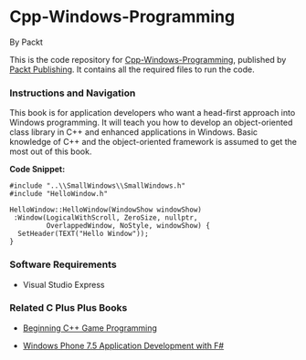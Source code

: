 # Cpp-Windows-Programming
By Packt

This is the code repository for [Cpp-Windows-Programming](https://www.packtpub.com/application-development/c-windows-programming), published by [Packt Publishing](https://www.packtpub.com/). It contains all the required files to run the code.

### Instructions and Navigation
This book is for application developers who want a head-first approach into Windows programming. It will teach you how to develop an object-oriented class library in C++ and enhanced applications in Windows. Basic knowledge of C++ and the object-oriented framework is assumed to get the most out of this book.

**Code Snippet:**

```
#include "..\\SmallWindows\\SmallWindows.h"
#include "HelloWindow.h"

HelloWindow::HelloWindow(WindowShow windowShow)
 :Window(LogicalWithScroll, ZeroSize, nullptr,
         OverlappedWindow, NoStyle, windowShow) {
  SetHeader(TEXT("Hello Window"));
}

```

### Software Requirements

* Visual Studio Express
 

### Related C Plus Plus Books

* [Beginning C++ Game Programming](https://www.packtpub.com/game-development/beginning-c-game-programming?utm_source=github&utm_medium=repository&utm_campaign=9781786466198)

* [Windows Phone 7.5 Application Development with F#](https://www.packtpub.com/application-development/windows-phone-75-application-development-f?utm_source=github&utm_medium=repository&utm_campaign=9781849687843)
